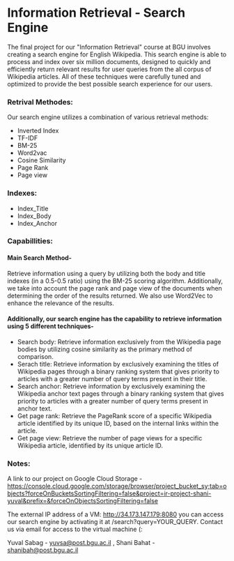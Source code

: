 # Information Retrieval - Search Engine
The final project for our "Information Retrieval" course at BGU involves creating a search engine for English Wikipedia. This search engine is able to process and index over six million documents, designed to quickly and efficiently return relevant results for user queries from the all corpus of Wikipedia articles. All of these techniques were carefully tuned and optimized to provide the best possible search experience for our users.

### Retrival Methodes:
Our search engine utilizes a combination of various retrieval methods:
- Inverted Index
- TF-IDF
- BM-25
- Word2vac
- Cosine Similarity
- Page Rank
- Page view

### Indexes:
- Index_Title
- Index_Body
- Index_Anchor

### Capabillities:
#### Main Search Method-
Retrieve information using a query by utilizing both the body and title indexes (in a 0.5-0.5 ratio) using the BM-25 scoring algorithm. Additionally, we take into account the page rank and page view of the documents when determining the order of the results returned. We also use  Word2Vec to enhance the relevance of the results.

#### Additionally, our search engine has the capability to retrieve information using 5 different techniques- 

- Search body: Retrieve information exclusively from the Wikipedia page bodies by utilizing cosine similarity as the primary method of comparison.
- Serach title: Retrieve information by exclusively examining the titles of Wikipedia pages through a binary ranking system that gives priority to articles with a greater number of query terms present in their title.
- Search anchor: Retrieve information by exclusively examining the Wikipedia anchor text pages through a binary ranking system that gives priority to articles with a greater number of query terms present in anchor text.
- Get page rank: Retrieve the PageRank score of a specific Wikipedia article identified by its unique ID, based on the internal links within the article.
- Get page view: Retrieve the number of page views for a specific Wikipedia article, identified by its unique article ID.

### Notes:
A link to our project on Google Cloud Storage - https://console.cloud.google.com/storage/browser/project_bucket_sy;tab=objects?forceOnBucketsSortingFiltering=false&project=ir-project-shani-yuval&prefix=&forceOnObjectsSortingFiltering=false

The external IP address of a VM: http://34.173.147.179:8080 you can access our search engine by activating it at /search?query=YOUR_QUERY. 
Contact us via email for access to the virtual machine (:

Yuval Sabag - yuvsa@post.bgu.ac.il , Shani Bahat - shanibah@post.bgu.ac.il

